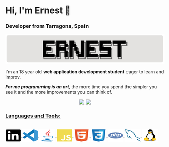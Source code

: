 # Hi, I'm Ernest :wave:
### Developer from Tarragona, Spain
<img src="banner.png" alt="banner">

I'm an 18 year old **web application development student** eager to learn and improv.
<br/>

***For me programming is an art***, the more time you spend the simpler you see it and the more improvements you can think of.

<div align="center">
  <a href="https://github.com/ern3stma">
  <img height="165em" src="https://github-readme-stats.vercel.app/api?username=ern3stma&show_icons=true&include_all_commits=true&count_private=true&custom_title=My%20GitHub%20Stats"/>
  <img height="165em" src="https://github-readme-stats.vercel.app/api/top-langs/?username=ern3stma&layout=compact&langs_count=10"/>
</div>
  
  ### Languages and Tools:
  
<div style="display: inline_block"><br>
  <a title="Go to Linkedin" target="_blank" href="https://www.linkedin.com/in/ern3stma/">
    <img align="center" alt="Icon of Linkedin" height="40" width="50" src="https://github.com/devicons/devicon/blob/master/icons/linkedin/linkedin-plain.svg">
  </a>
  <a title="Go to VS Code" target="_blank" href="https://code.visualstudio.com/">
    <img align="center" alt="Icon of vscode" height="40" width="50" src="https://github.com/devicons/devicon/blob/master/icons/vscode/vscode-original.svg">
  </a>
  <a title="Go to Java" target="_blank" href="https://www.java.com/es/">
    <img align="center" alt="Icon of Java" height="40" width="50" src="https://github.com/devicons/devicon/blob/master/icons/java/java-original.svg">
  </a>
  <a title="Go to JavaScript" target="_blank" href="https://www.javascript.com/">
    <img align="center" alt="Icon of JavaScript" height="40" width="50" src="https://github.com/devicons/devicon/blob/master/icons/javascript/javascript-plain.svg">
  </a>
  <a title="Go to HTML5" target="_blank" href="https://www.w3schools.com/html/">
    <img align="center" alt="Icon of HTML5" height="40" width="50" src="https://github.com/devicons/devicon/blob/master/icons/html5/html5-original.svg">
  </a>
  <a title="Go to CSS3" target="_blank" href="https://www.w3schools.com/Css/">
    <img align="center" alt="Icon of CSS3" height="40" width="50" src="https://github.com/devicons/devicon/blob/master/icons/css3/css3-original.svg">
  </a>
  <a title="Go to PHP" target="_blank" href="https://www.php.net/">
    <img align="center" alt="Icon of PHP" height="40" width="50" src="https://github.com/devicons/devicon/blob/master/icons/php/php-plain.svg">
  </a>
  <a title="Go to MySQL" target="_blank" href="https://www.mysql.com/">
    <img align="center" alt="Icon of MySQL" height="40" width="50" src="https://github.com/devicons/devicon/blob/master/icons/mysql/mysql-plain.svg">
  </a>  
  <a title="Go to Linux" target="_blank" href="https://www.gnu.org/">
    <img align="center" alt="Icon of Linux" height="40" width="50" src="https://github.com/devicons/devicon/blob/master/icons/linux/linux-original.svg">
  </a>  
</div>
